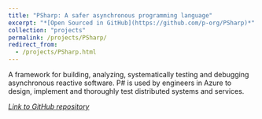 ```yaml
---
title: "PSharp: A safer asynchronous programming language"
excerpt: "*[Open Sourced in GitHub](https://github.com/p-org/PSharp)*"
collection: "projects"
permalink: /projects/PSharp/
redirect_from:
  - /projects/PSharp.html
---
```


A framework for building, analyzing, systematically testing and debugging asynchronous reactive software. P# is used by engineers in Azure to design, implement and thoroughly test distributed systems and services.

[*Link to GitHub repository*](https://github.com/p-org/PSharp)  
